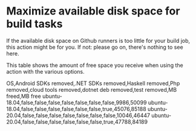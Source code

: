 # Maximize available disk space for build tasks

If the available disk space on Github runners is too little for your build job, this action might be for you.
If not: please go on, there's nothing to see here.

This table shows the amount of free space you receive when using the action with the various options.

OS,Android SDKs removed,.NET SDKs removed,Haskell removed,Php removed,cloud tools removed,dotnet deb removed,test removed,MB freed,MB free
ubuntu-18.04,false,false,false,false,false,false,false,9986,50099
ubuntu-18.04,false,false,false,false,false,false,true,45076,85188
ubuntu-20.04,false,false,false,false,false,false,false,10046,46447
ubuntu-20.04,false,false,false,false,false,false,true,47788,84189
